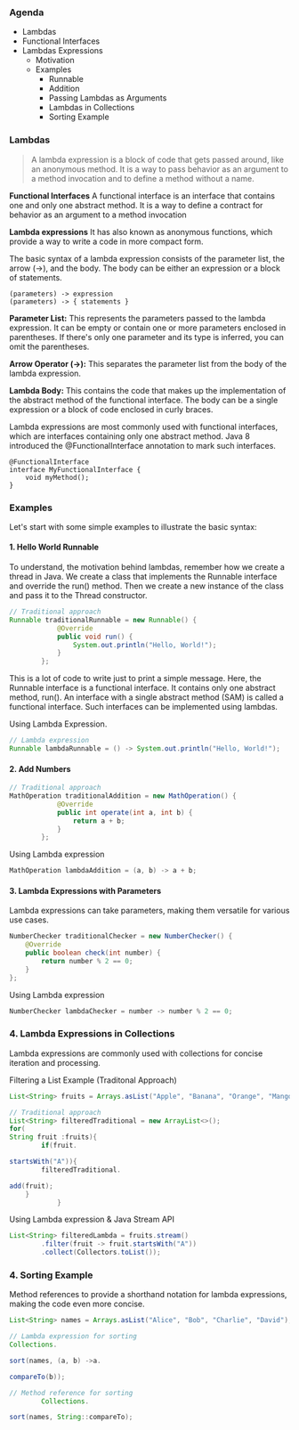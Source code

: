 ### Agenda

- Lambdas
- Functional Interfaces
- Lambdas Expressions
    - Motivation
    - Examples
        - Runnable
        - Addition
        - Passing Lambdas as Arguments
        - Lambdas in Collections
        - Sorting Example

### Lambdas

> A lambda expression is a block of code that gets passed around, like an anonymous method. It is a way to pass behavior
> as an argument to a method invocation and to define a method without a name.


**Functional Interfaces**
A functional interface is an interface that contains one and only one abstract method. It is a way to define a contract
for behavior as an argument to a method invocation

**Lambda expressions**
It has also known as anonymous functions, which provide a way to write a code in more compact form.

The basic syntax of a lambda expression consists of the parameter list, the arrow (->), and the body. The body can be
either an expression or a block of statements.

```
(parameters) -> expression
(parameters) -> { statements }
```

**Parameter List:**  This represents the parameters passed to the lambda expression. It can be empty or contain one or
more parameters enclosed in parentheses. If there's only one parameter and its type is inferred, you can omit the
parentheses.

**Arrow Operator (->):** This separates the parameter list from the body of the lambda expression.

**Lambda Body:** This contains the code that makes up the implementation of the abstract method of the functional
interface. The body can be a single expression or a block of code enclosed in curly braces.

Lambda expressions are most commonly used with functional interfaces, which are interfaces containing only one abstract
method. Java 8 introduced the @FunctionalInterface annotation to mark such interfaces.

```
@FunctionalInterface
interface MyFunctionalInterface {
    void myMethod();
}
```

### Examples

Let's start with some simple examples to illustrate the basic syntax:

#### 1. Hello World Runnable

To understand, the motivation behind lambdas, remember how we create a thread in Java. We create a class that implements
the Runnable interface and override the run() method. Then we create a new instance of the class and pass it to the
Thread constructor.

```java
// Traditional approach
Runnable traditionalRunnable = new Runnable() {
            @Override
            public void run() {
                System.out.println("Hello, World!");
            }
        };
```

This is a lot of code to write just to print a simple message. Here, the Runnable interface is a functional interface.
It contains only one abstract method, run(). An interface with a single abstract method (SAM) is called a functional
interface. Such interfaces can be implemented using lambdas.

Using Lambda Expression.

```java
// Lambda expression
Runnable lambdaRunnable = () -> System.out.println("Hello, World!");
```

#### 2. Add Numbers

```java
// Traditional approach
MathOperation traditionalAddition = new MathOperation() {
            @Override
            public int operate(int a, int b) {
                return a + b;
            }
        };
```

Using Lambda expression

```java
MathOperation lambdaAddition = (a, b) -> a + b;
```

#### 3. Lambda Expressions with Parameters

Lambda expressions can take parameters, making them versatile for various use cases.

```java
NumberChecker traditionalChecker = new NumberChecker() {
    @Override
    public boolean check(int number) {
        return number % 2 == 0;
    }
};
```

Using Lambda expression

```java
NumberChecker lambdaChecker = number -> number % 2 == 0;
```

### 4. Lambda Expressions in Collections

Lambda expressions are commonly used with collections for concise iteration and processing.

Filtering a List Example (Traditonal Approach)

```java
List<String> fruits = Arrays.asList("Apple", "Banana", "Orange", "Mango");

// Traditional approach
List<String> filteredTraditional = new ArrayList<>();
for(
String fruit :fruits){
        if(fruit.

startsWith("A")){
        filteredTraditional.

add(fruit);
    }
            }
```

Using Lambda expression & Java Stream API

```java
List<String> filteredLambda = fruits.stream()
        .filter(fruit -> fruit.startsWith("A"))
        .collect(Collectors.toList());
```

### 4. Sorting Example

Method references to provide a shorthand notation for lambda expressions, making the code even more concise.

```java
List<String> names = Arrays.asList("Alice", "Bob", "Charlie", "David");

// Lambda expression for sorting
Collections.

sort(names, (a, b) ->a.

compareTo(b));

// Method reference for sorting
        Collections.

sort(names, String::compareTo);
```
